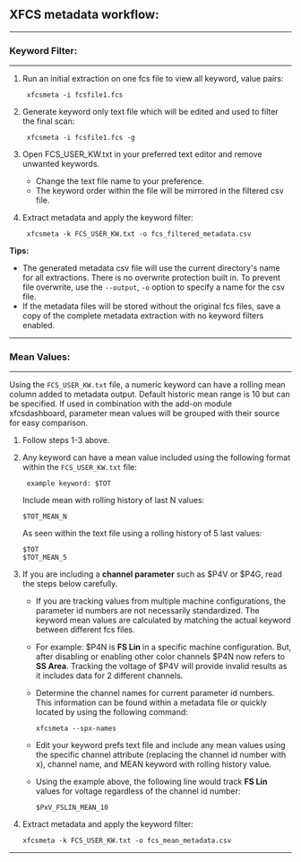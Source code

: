 ## XFCS metadata workflow:
--------------------------------------------------------------------------------

### Keyword Filter:
--------------------------------------------------------------------------------

1. Run an initial extraction on one fcs file to view all keyword, value pairs:

        xfcsmeta -i fcsfile1.fcs

2. Generate keyword only text file which will be edited and used to filter the final scan:

        xfcsmeta -i fcsfile1.fcs -g

3. Open FCS_USER_KW.txt in your preferred text editor and remove unwanted keywords.
    * Change the text file name to your preference.
    * The keyword order within the file will be mirrored in the filtered csv file.

4. Extract metadata and apply the keyword filter:

        xfcsmeta -k FCS_USER_KW.txt -o fcs_filtered_metadata.csv


__Tips:__
* The generated metadata csv file will use the current directory's name for all extractions. There is no overwrite protection built in. To prevent file overwrite, use the `--output`, `-o` option to specify a name for the csv file.
* If the metadata files will be stored without the original fcs files, save a copy of the complete metadata extraction with no keyword filters enabled.


--------------------------------------------------------------------------------
### Mean Values:
--------------------------------------------------------------------------------

Using the `FCS_USER_KW.txt` file, a numeric keyword can have a rolling mean column added to metadata output. Default historic mean range is 10 but can be specified. If used in combination with the add-on module xfcsdashboard, parameter mean values will be grouped with their source for easy comparison.  

1. Follow steps 1-3 above.

2. Any keyword can have a mean value included using the following format within the `FCS_USER_KW.txt` file:

        example keyword: $TOT

    Include mean with rolling history of last N values:

    ```
    $TOT_MEAN_N
    ```

    As seen within the text file using a rolling history of 5 last values:

    ```
    $TOT
    $TOT_MEAN_5
    ```

3. If you are including a __channel parameter__ such as $P4V or $P4G, read the steps below carefully.

    * If you are tracking values from multiple machine configurations, the parameter id numbers are not necessarily standardized. The keyword mean values are calculated by matching the actual keyword between different fcs files.

    * For example: $P4N is __FS Lin__ in a specific machine configuration. But, after disabling or enabling other color channels $P4N now refers to __SS Area__. Tracking the voltage of $P4V will provide invalid results as it includes data for 2 different channels.

    * Determine the channel names for current parameter id numbers.
        This information can be found within a metadata file or quickly located by using the following command:

        ```
        xfcsmeta --spx-names
        ```

    * Edit your keyword prefs text file and include any mean values using the specific channel attribute (replacing the channel id number with x), channel name, and MEAN keyword with rolling history value.

    * Using the example above, the following line would track __FS Lin__ values for voltage regardless of the channel id number:

        ```
        $PxV_FSLIN_MEAN_10
        ```



4. Extract metadata and apply the keyword filter:

    ```
    xfcsmeta -k FCS_USER_KW.txt -o fcs_mean_metadata.csv
    ```

--------------------------------------------------------------------------------
